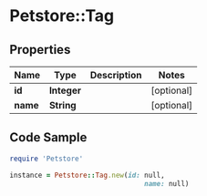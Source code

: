 # Petstore::Tag

## Properties
Name | Type | Description | Notes
------------ | ------------- | ------------- | -------------
**id** | **Integer** |  | [optional] 
**name** | **String** |  | [optional] 

## Code Sample

```ruby
require 'Petstore'

instance = Petstore::Tag.new(id: null,
                                 name: null)
```


